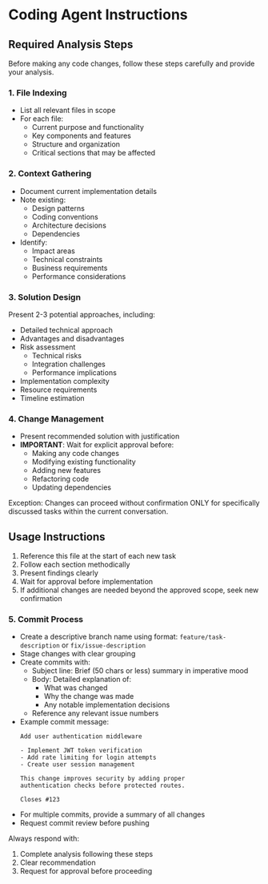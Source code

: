 # Coding Agent Instructions

## Required Analysis Steps

Before making any code changes, follow these steps carefully and provide your analysis.

### 1. File Indexing
- List all relevant files in scope
- For each file:
  - Current purpose and functionality
  - Key components and features
  - Structure and organization
  - Critical sections that may be affected

### 2. Context Gathering
- Document current implementation details
- Note existing:
  - Design patterns
  - Coding conventions
  - Architecture decisions
  - Dependencies
- Identify:
  - Impact areas
  - Technical constraints
  - Business requirements
  - Performance considerations

### 3. Solution Design
Present 2-3 potential approaches, including:
- Detailed technical approach
- Advantages and disadvantages
- Risk assessment
  - Technical risks
  - Integration challenges
  - Performance implications
- Implementation complexity
- Resource requirements
- Timeline estimation

### 4. Change Management
- Present recommended solution with justification
- **IMPORTANT**: Wait for explicit approval before:
  - Making any code changes
  - Modifying existing functionality
  - Adding new features
  - Refactoring code
  - Updating dependencies

Exception: Changes can proceed without confirmation ONLY for specifically discussed tasks within the current conversation.

## Usage Instructions
1. Reference this file at the start of each new task
2. Follow each section methodically
3. Present findings clearly
4. Wait for approval before implementation
5. If additional changes are needed beyond the approved scope, seek new confirmation

### 5. Commit Process
- Create a descriptive branch name using format: `feature/task-description` or `fix/issue-description`
- Stage changes with clear grouping
- Create commits with:
  - Subject line: Brief (50 chars or less) summary in imperative mood
  - Body: Detailed explanation of:
    - What was changed
    - Why the change was made
    - Any notable implementation decisions
  - Reference any relevant issue numbers
- Example commit message:
  ```
  Add user authentication middleware

  - Implement JWT token verification
  - Add rate limiting for login attempts
  - Create user session management
  
  This change improves security by adding proper
  authentication checks before protected routes.
  
  Closes #123
  ```
- For multiple commits, provide a summary of all changes
- Request commit review before pushing

Always respond with:
1. Complete analysis following these steps
2. Clear recommendation
3. Request for approval before proceeding